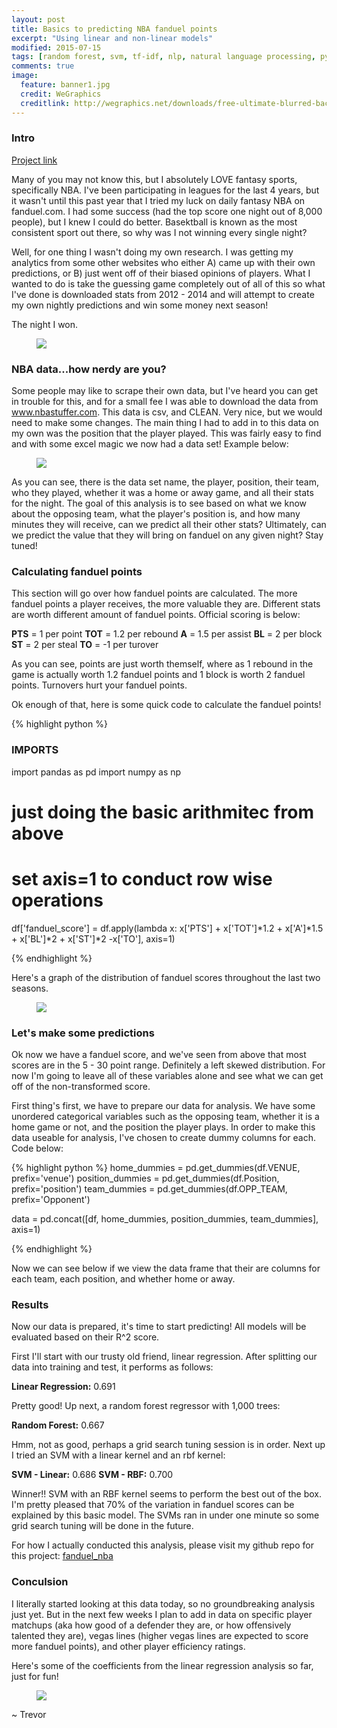 ```yaml
---
layout: post
title: Basics to predicting NBA fanduel points
excerpt: "Using linear and non-linear models"
modified: 2015-07-15
tags: [random forest, svm, tf-idf, nlp, natural language processing, python, statistics, metis]
comments: true
image:
  feature: banner1.jpg
  credit: WeGraphics
  creditlink: http://wegraphics.net/downloads/free-ultimate-blurred-background-pack/
---
```

### Intro
[Project link][1]

Many of you may not know this, but I absolutely LOVE fantasy sports, specifically NBA.  I've been participating in leagues for the last 4 years, but it wasn't until this past year that I tried my luck on daily fantasy NBA on fanduel.com.  I had some success (had the top score one night out of 8,000 people), but I knew I could do better.  Basektball is known as the most consistent sport out there, so why was I not winning every single night?

Well, for one thing I wasn't doing my own research.  I was getting my analytics from some other websites who either A) came up with their own predictions, or B) just went off of their biased opinions of players.  What I wanted to do is take the guessing game completely out of all of this so what I've done is downloaded stats from 2012 - 2014 and will attempt to create my own nightly predictions and win some money next season!

The night I won.

<figure>
  <a href="/images/IMG_5876.PNG"><img style="display:block; margin: 0 auto;" src="/images/IMG_5876.PNG"></a>
</figure>



### NBA data...how nerdy are you?
Some people may like to scrape their own data, but I've heard you can get in trouble for this, and for a small fee I was able to download the data from www.nbastuffer.com.  This data is csv, and CLEAN.  Very nice, but we would need to make some changes.  The main thing I had to add in to this data on my own was the position that the player played.  This was fairly easy to find and with some excel magic we now had a data set!  Example below:

<figure>
  <a href="/images/fanduel_post1_1.png"><img style="display:block; margin: 0 auto;" src="/images/fanduel_post1_1.png"></a>
</figure>

As you can see, there is the data set name, the player, position, their team, who they played, whether it was a home or away game, and all their stats for the night. The goal of this analysis is to see based on what we know about the opposing team, what the player's position is, and how many minutes they will receive, can we predict all their other stats?  Ultimately, can we predict the value that they will bring on fanduel on any given night? Stay tuned!

### Calculating fanduel points
This section will go over how fanduel points are calculated.  The more fanduel points a player receives, the more valuable they are.  Different stats are worth different amount of fanduel points.  Official scoring is below:

**PTS** = 1 per point
**TOT** = 1.2 per rebound
**A** = 1.5 per assist
**BL** = 2 per block
**ST** = 2 per steal
**TO** = -1 per turover

As you can see, points are just worth themself, where as 1 rebound in the game is actually worth 1.2 fanduel points and 1 block is worth 2 fanduel points.  Turnovers hurt your fanduel points.

Ok enough of that, here is some quick code to calculate the fanduel points!


{% highlight python %}
### IMPORTS ###
import pandas as pd
import numpy as np

# just doing the basic arithmitec from above
# set axis=1 to conduct row wise operations
df['fanduel_score'] = df.apply(lambda x: x['PTS'] + x['TOT']*1.2 + x['A']*1.5 + x['BL']*2 + x['ST']*2 -x['TO'], axis=1)

{% endhighlight %}

Here's a graph of the distribution of fanduel scores throughout the last two seasons.

<figure>
  <a href="/images/fanduel_post1_2.png"><img style="display:block; margin: 0 auto;" src="/images/fanduel_post1_2.png"></a>
</figure>

### Let's make some predictions
Ok now we have a fanduel score, and we've seen from above that most scores are in the 5 - 30 point range.  Definitely a left skewed distribution.  For now I'm going to leave all of these variables alone and see what we can get off of the non-transformed score.

First thing's first, we have to prepare our data for analysis.  We have some unordered categorical variables such as the opposing team, whether it is a home game or not, and the position the player plays.  In order to make this data useable for analysis, I've chosen to create dummy columns for each.  Code below:


{% highlight python %}
home_dummies = pd.get_dummies(df.VENUE, prefix='venue')
position_dummies = pd.get_dummies(df.Position, prefix='position')
team_dummies = pd.get_dummies(df.OPP_TEAM, prefix='Opponent')

data = pd.concat([df, home_dummies, position_dummies, team_dummies], axis=1)

{% endhighlight %}

Now we can see below if we view the data frame that their are columns for each team, each position, and whether home or away.


### Results
Now our data is prepared, it's time to start predicting!  All models will be evaluated based on their R^2 score.

First I'll start with our trusty old friend, linear regression.  After splitting our data into training and test, it performs as follows:

**Linear Regression:**  0.691

Pretty good!  Up next, a random forest regressor with 1,000 trees:

**Random Forest:**  0.667

Hmm, not as good, perhaps a grid search tuning session is in order.  Next up I tried an SVM with a linear kernel and an rbf kernel:

**SVM - Linear:** 0.686
**SVM - RBF:**  0.700

Winner!! SVM with an RBF kernel seems to perform the best out of the box.  I'm pretty pleased that 70% of the variation in fanduel scores can be explained by this basic model.  The SVMs ran in under one minute so some grid search tuning will be done in the future.

For how I actually conducted this analysis, please visit my github repo for this project:  [fanduel_nba][1]

### Conculsion
I literally started looking at this data today, so no groundbreaking analysis just yet.  But in the next few weeks I plan to add in data on specific player matchups (aka how good of a defender they are, or how offensively talented they are), vegas lines (higher vegas lines are expected to score more fanduel points), and other player efficiency ratings.

Here's some of the coefficients from the linear regression analysis so far, just for fun!

<figure>
  <a href="/images/fanduel_post1_3.png"><img style="display:block; margin: 0 auto;" src="/images/fanduel_post1_3.png"></a>
</figure>

~ Trevor

[1]: https://github.com/trevor-smith/fanduel_nba
[2]: https://radimrehurek.com/gensim/
[3]: http://scikit-learn.org/stable/modules/generated/sklearn.manifold.TSNE.html
[4]: http://scikit-learn.org/stable/modules/generated/sklearn.metrics.silhouette_score.html#sklearn.metrics.silhouette_score
[5]: https://twitter.com/bo_p
[6]: https://twitter.com/planarrowspace
